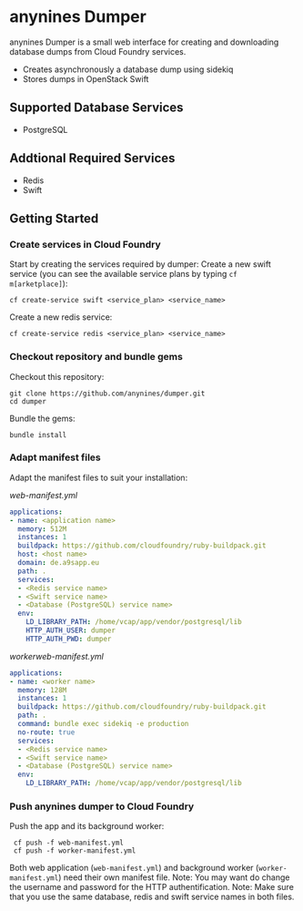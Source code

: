 # anynines Dumper
anynines Dumper is a small web interface for creating and downloading database dumps from Cloud Foundry services.
  - Creates asynchronously a database dump using sidekiq
  - Stores dumps in OpenStack Swift

## Supported Database Services
  - PostgreSQL

## Addtional Required Services
  - Redis
  - Swift

## Getting Started
### Create services in Cloud Foundry
Start by creating the services required by dumper:
Create a new swift service (you can see the available service plans by typing `cf m[arketplace]`):
```SHELL
cf create-service swift <service_plan> <service_name>
```

Create a new redis service:
```SHELL
cf create-service redis <service_plan> <service_name>
```

### Checkout repository and bundle gems
Checkout this repository:
```SHELL
git clone https://github.com/anynines/dumper.git
cd dumper
```
Bundle the gems:
```SHELL
bundle install
```

### Adapt manifest files
Adapt the manifest files to suit your installation:

*web-manifest.yml*
```YAML
applications:
- name: <application name>
  memory: 512M
  instances: 1
  buildpack: https://github.com/cloudfoundry/ruby-buildpack.git
  host: <host name>
  domain: de.a9sapp.eu
  path: .
  services:
  - <Redis service name>
  - <Swift service name>
  - <Database (PostgreSQL) service name>
  env:
    LD_LIBRARY_PATH: /home/vcap/app/vendor/postgresql/lib
    HTTP_AUTH_USER: dumper
    HTTP_AUTH_PWD: dumper
```

*workerweb-manifest.yml*
```YAML
applications:
- name: <worker name>
  memory: 128M
  instances: 1
  buildpack: https://github.com/cloudfoundry/ruby-buildpack.git
  path: .
  command: bundle exec sidekiq -e production
  no-route: true
  services:
  - <Redis service name>
  - <Swift service name>
  - <Database (PostgreSQL) service name>
  env:
    LD_LIBRARY_PATH: /home/vcap/app/vendor/postgresql/lib
```

### Push anynines dumper to Cloud Foundry
Push the app and its background worker:
```SHELL
 cf push -f web-manifest.yml
 cf push -f worker-manifest.yml
```

Both web application (`web-manifest.yml`) and background worker (`worker-manifest.yml`) need their own manifest file.
Note: You may want do change the username and password for the HTTP authentification.
Note: Make sure that you use the same database, redis and swift service names in both files.
